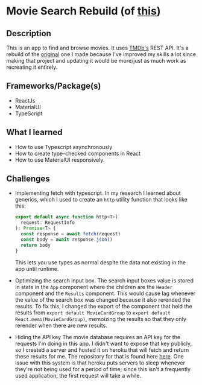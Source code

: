 # Movie Search Rebuild (of [this](https://github.com/matthajec/react-movie-search-app))
## Description
This is an app to find and browse movies. It uses [TMDb's](https://www.themoviedb.org/) REST API. It's a rebuild of the [original](https://github.com/matthajec/react-movie-search-app) one I made because I've improved my skills a lot since making that project and updating it would be more/just as much work as recreating it entirely.

## Frameworks/Package(s)
* ReactJs
* MaterialUI
* TypeScript

## What I learned
* How to use Typescript asynchronously
* How to create type-checked components in React
* How to use MaterialUI responsively.

## Challenges
* Implementing fetch with typescript. In my research I learned about generics, which I used to create an ```http``` utility function that looks like this:
  ```javascript
  export default async function http<T>( 
    request: RequestInfo
  ): Promise<T> {
    const response = await fetch(request)
    const body = await response.json()
    return body
  }
  ```
  This lets you use types as normal despite the data not existing in the app until runtime.

* Optimizing the search input box. The search input boxes value is stored in state in the ```App``` component where the children are the ```Header``` component and the ```Results``` component. This would cause lag whenever the value of the search box was changed because it also rerended the results. To fix this, I changed the export of the component that held the results from ```export default MovieCardGroup``` to ```export default React.memo(MovieCardGroup)```, memoizing the results so that they only rerender when there are new results.

* Hiding the API key
  The movie database requires an API key for the requests I'm doing in this app. I didn't want to expose that key publicly, so I created a server and hosted it on heroku that will fetch and return these results for me. The repository for that is found here [here](https://github.com/matthajec/tmdb-proxy). One issue with this system is that heroku puts servers to sleep whenever they're not being used for a period of time, since this isn't a frequently used application, the first request will take a while.
